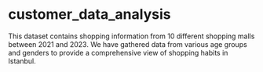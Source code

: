 # customer_data_analysis
This dataset contains shopping information from 10 different shopping malls between 2021 and 2023. We have gathered data from various age groups and genders to provide a comprehensive view of shopping habits in Istanbul. 
